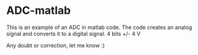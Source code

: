 # ADC-matlab
This is an example of an ADC in matlab code.
The code creates an analog signal and converts it to a digital signal.
  4 bits
  +/- 4 V

Any doubt or correction, let me know :)
